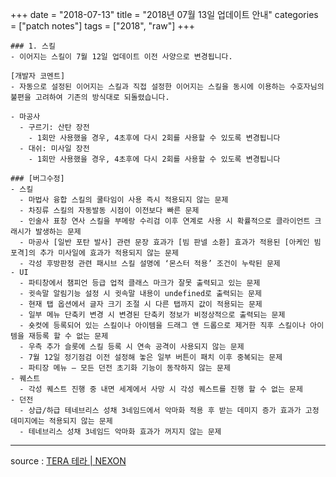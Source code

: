 +++
date = "2018-07-13"
title = "2018년 07월 13일 업데이트 안내"
categories = ["patch notes"]
tags = ["2018", "raw"]
+++

```
### 1. 스킬
- 이어지는 스킬이 7월 12일 업데이트 이전 사양으로 변경됩니다.

[개발자 코멘트]
- 자동으로 설정된 이어지는 스킬과 직접 설정한 이어지는 스킬을 동시에 이용하는 수호자님의 불편을 고려하여 기존의 방식대로 되돌렸습니다.

- 마공사
  - 구르기: 산탄 장전
    - 1회만 사용했을 경우, 4초후에 다시 2회를 사용할 수 있도록 변경됩니다
  - 대쉬: 미사일 장전
    - 1회만 사용했을 경우, 4초후에 다시 2회를 사용할 수 있도록 변경됩니다

### [버그수정]
- 스킬
  - 마법사 융합 스킬의 쿨타임이 사용 즉시 적용되지 않는 문제
  - 차징류 스킬의 자동발동 시점이 이전보다 빠른 문제
  - 인술사 표창 연사 스킬을 부메랑 수리검 이후 연계로 사용 시 확률적으로 클라이언트 크래시가 발생하는 문제
  - 마공사 [일반 포탄 발사] 관련 문장 효과가 [빔 판넬 소환] 효과가 적용된 [아케인 빔 포격]의 추가 미사일에 효과가 적용되지 않는 문제
  - 각성 후방판정 관련 패시브 스킬 설명에 ‘몬스터 적용’ 조건이 누락된 문제
- UI
  - 파티창에서 챔피언 등급 업적 클래스 마크가 잘못 출력되고 있는 문제
  - 귓속말 알림기능 설정 시 귓속말 내용이 undefined로 출력되는 문제
  - 현재 탭 옵션에서 글자 크기 조절 시 다른 탭까지 값이 적용되는 문제
  - 일부 메뉴 단축키 변경 시 변경된 단축키 정보가 비정상적으로 출력되는 문제
  - 숏컷에 등록되어 있는 스킬이나 아이템을 드래그 앤 드롭으로 제거한 직후 스킬이나 아이템을 재등록 할 수 없는 문제
  - 우측 추가 슬롯에 스킬 등록 시 연속 공격이 사용되지 않는 문제
  - 7월 12일 정기점검 이전 설정해 놓은 일부 버튼이 패치 이후 중복되는 문제
  - 파티장 메뉴 – 모든 던전 초기화 기능이 동작하지 않는 문제
- 퀘스트
  - 각성 퀘스트 진행 중 내면 세계에서 사망 시 각성 퀘스트를 진행 할 수 없는 문제
- 던전
  - 상급/하급 테네브리스 성채 3네임드에서 악마화 적용 후 받는 데미지 증가 효과가 고정 데미지에는 적용되지 않는 문제
  - 테네브리스 성채 3네임드 악마화 효과가 꺼지지 않는 문제
```

----

source : [TERA 테라 | NEXON](http://tera.nexon.com/news/update/view.aspx?n4articlesn=347)
